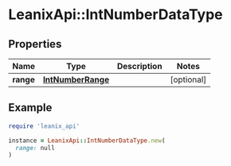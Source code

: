 # LeanixApi::IntNumberDataType

## Properties

| Name | Type | Description | Notes |
| ---- | ---- | ----------- | ----- |
| **range** | [**IntNumberRange**](IntNumberRange.md) |  | [optional] |

## Example

```ruby
require 'leanix_api'

instance = LeanixApi::IntNumberDataType.new(
  range: null
)
```

